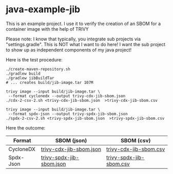 java-example-jib
================

This is an example project.
I use it to verify the creation
of an SBOM for a container image
with the help of TRIVY

Please note: I know that typically,
you integrate sub projects via "settings.gradle".
This is NOT what I want to do here!
I want the sub project to show up as
independent components of my java project!

Here is the test procedure:

```
./create-maven-repository.sh
./gradlew build
./gradlew jibBuildTar
# ... creates build/jib-image.tar 107M

trivy image --input build/jib-image.tar \
 --format cyclonedx --output trivy-cdx-jib-sbom.json
./cdx-2-csv-2.sh <trivy-cdx-jib-sbom.json  >trivy-cdx-jib-sbom.csv

trivy image --input build/jib-image.tar \
 --format spdx-json --output trivy-spdx-jib-sbom.json
./spdx-2-csv-2.sh <trivy-spdx-jib-sbom.json  >trivy-spdx-jib-sbom.csv
```

Here the outcome:

Format   | SBOM (json)                                        | SBOM (csv)
---------|----------------------------------------------------|-----------
CycloneDX|[trivy-cdx-jib-sbom.json](trivy-cdx-jib-sbom.json)  |[trivy-cdx-jib-sbom.csv](trivy-cdx-jib-sbom.csv)
Spdx-Json|[trivy-spdx-jib-sbom.json](trivy-spdx-jib-sbom.json)|[trivy-spdx-jib-sbom.csv](trivy-spdx-jib-sbom.csv)